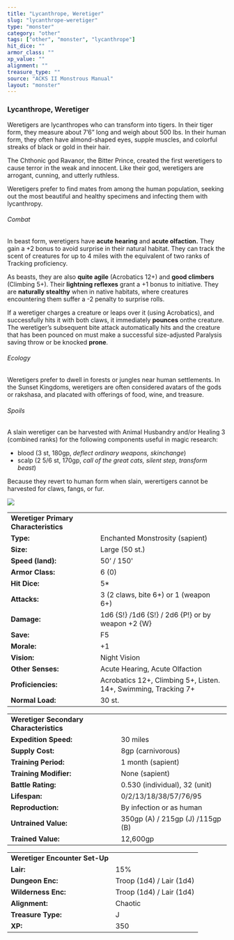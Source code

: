 ```yaml
---
title: "Lycanthrope, Weretiger"
slug: "lycanthrope-weretiger"
type: "monster"
category: "other"
tags: ["other", "monster", "lycanthrope"]
hit_dice: ""
armor_class: ""
xp_value: ""
alignment: ""
treasure_type: ""
source: "ACKS II Monstrous Manual"
layout: "monster"
---
```


### Lycanthrope, Weretiger

Weretigers are lycanthropes who can transform into tigers. In their tiger form, they measure about
7’6” long and weigh about 500 lbs. In their human form, they often have almond-shaped eyes, supple
muscles, and colorful streaks of black or gold in their hair.

The Chthonic god Ravanor, the Bitter Prince, created the first weretigers to cause terror in the
weak and innocent. Like their god, weretigers are arrogant, cunning, and utterly ruthless.

Weretigers prefer to find mates from among the human population, seeking out the most beautiful and
healthy specimens and infecting them with lycanthropy.

###### Combat

In beast form, weretigers have **acute hearing** and **acute olfaction.** They gain a +2 bonus to
avoid surprise in their natural habitat. They can track the scent of creatures for up to 4 miles
with the equivalent of two ranks of Tracking proficiency.

As beasts, they are also **quite agile** (Acrobatics 12+) and **good climbers** (Climbing 5+).
Their **lightning reflexes** grant a +1 bonus to initiative. They are **naturally stealthy** when in
native habitats, where creatures encountering them suffer a -2 penalty to surprise rolls.

If a weretiger charges a creature or leaps over it (using Acrobatics), and successfully hits it
with both claws, it immediately **pounces** onthe creature. The weretiger’s subsequent bite attack
automatically hits and the creature that has been pounced on must make a successful size-adjusted
Paralysis saving throw or be knocked **prone**.

###### Ecology

Weretigers prefer to dwell in forests or jungles near human settlements. In the Sunset Kingdoms,
weretigers are often considered avatars of the gods or rakshasa, and placated with offerings of
food, wine, and treasure.

###### Spoils

A slain weretiger can be harvested with Animal Husbandry and/or Healing 3 (combined ranks) for the
following components useful in magic research:

* blood (3 st, 180gp, *deflect ordinary weapons, skinchange*)
* scalp (2 5/6 st, 170gp, *call of the great cats, silent step, transform beast*)

Because they revert to human form when slain, werertigers cannot be harvested for claws, fangs, or
fur.

![](data:image/png;base64...)

|  |  |
| --- | --- |
| **Weretiger Primary Characteristics** | |
| **Type:** | Enchanted Monstrosity (sapient) |
| **Size:** | Large (50 st.) |
| **Speed (land):** | 50’ / 150' |
| **Armor Class:** | 6 (0) |
| **Hit Dice:** | 5\* |
| **Attacks:** | 3 (2 claws, bite 6+) or 1 (weapon 6+) |
| **Damage:** | 1d6 {S!} /1d6 {S!} / 2d6 {P!} or  by weapon +2 {W} |
| **Save:** | F5 |
| **Morale:** | +1 |
| **Vision:** | Night Vision |
| **Other Senses:** | Acute Hearing, Acute Olfaction |
| **Proficiencies:** | Acrobatics 12+, Climbing 5+,  Listen. 14+, Swimming, Tracking 7+ |
| **Normal Load:** | 30 st. |

|  |  |
| --- | --- |
| **Weretiger Secondary Characteristics** | |
| **Expedition Speed:** | 30 miles |
| **Supply Cost:** | 8gp (carnivorous) |
| **Training Period:** | 1 month (sapient) |
| **Training Modifier:** | None (sapient) |
| **Battle Rating:** | 0.530 (individual), 32 (unit) |
| **Lifespan:** | 0/2/13/18/38/57/76/95 |
| **Reproduction:** | By infection or as human |
| **Untrained Value:** | 350gp (A) / 215gp (J) /115gp (B) |
| **Trained Value:** | 12,600gp |

|  |  |
| --- | --- |
| **Weretiger Encounter Set-Up** | |
| **Lair:** | 15% |
| **Dungeon Enc:** | Troop (1d4) / Lair (1d4) |
| **Wilderness Enc:** | Troop (1d4) / Lair (1d4) |
| **Alignment:** | Chaotic |
| **Treasure Type:** | J |
| **XP:** | 350 |
